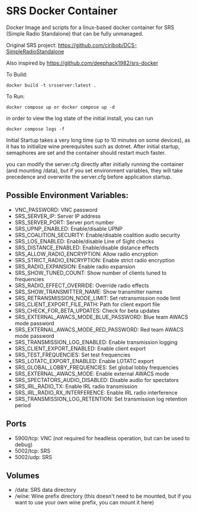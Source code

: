 # SRS Docker Container
Docker Image and scripts for a linux-based docker container for SRS (Simple Radio Standalone) that can be fully unmanaged.

Original SRS project: https://github.com/ciribob/DCS-SimpleRadioStandalone

Also inspired by https://github.com/deephack1982/srs-docker

To Build:

```
docker build -t srsserver:latest .
```

To Run:
```
docker compose up or docker compose up -d
```
in order to view the log state of the initial install, you can run
```
docker compose logs -f
```

Initial Startup takes a very long time (up to 10 minutes on some devices), as it has to initialize wine prerequisites such as dotnet. After initial startup, semaphores are set and the container should restart much faster.

you can modify the server.cfg directly after initially running the container (and mounting /data), but if you set environment variables, they will take precedence and overwrite the server.cfg before application startup.

## Possible Environment Variables:
- VNC_PASSWORD: VNC password
- SRS_SERVER_IP: Server IP address
- SRS_SERVER_PORT: Server port number
- SRS_UPNP_ENABLED: Enable/disable UPNP
- SRS_COALITION_SECURITY: Enable/disable coalition audio security
- SRS_LOS_ENABLED: Enable/disable Line of Sight checks
- SRS_DISTANCE_ENABLED: Enable/disable distance effects
- SRS_ALLOW_RADIO_ENCRYPTION: Allow radio encryption
- SRS_STRICT_RADIO_ENCRYPTION: Enable strict radio encryption
- SRS_RADIO_EXPANSION: Enable radio expansion
- SRS_SHOW_TUNED_COUNT: Show number of clients tuned to frequencies
- SRS_RADIO_EFFECT_OVERRIDE: Override radio effects
- SRS_SHOW_TRANSMITTER_NAME: Show transmitter names
- SRS_RETRANSMISSION_NODE_LIMIT: Set retransmission node limit
- SRS_CLIENT_EXPORT_FILE_PATH: Path for client export file
- SRS_CHECK_FOR_BETA_UPDATES: Check for beta updates
- SRS_EXTERNAL_AWACS_MODE_BLUE_PASSWORD: Blue team AWACS mode password
- SRS_EXTERNAL_AWACS_MODE_RED_PASSWORD: Red team AWACS mode password
- SRS_TRANSMISSION_LOG_ENABLED: Enable transmission logging
- SRS_CLIENT_EXPORT_ENABLED: Enable client export
- SRS_TEST_FREQUENCIES: Set test frequencies
- SRS_LOTATC_EXPORT_ENABLED: Enable LOTATC export
- SRS_GLOBAL_LOBBY_FREQUENCIES: Set global lobby frequencies
- SRS_EXTERNAL_AWACS_MODE: Enable external AWACS mode
- SRS_SPECTATORS_AUDIO_DISABLED: Disable audio for spectators
- SRS_IRL_RADIO_TX: Enable IRL radio transmission
- SRS_IRL_RADIO_RX_INTERFERENCE: Enable IRL radio interference
- SRS_TRANSMISSION_LOG_RETENTION: Set transmission log retention period

## Ports
- 5900/tcp: VNC (not required for headless operation, but can be used to debug)
- 5002/tcp: SRS
- 5002/udp: SRS

## Volumes
- /data: SRS data directory
- /wine: Wine prefix directory (this doesn't need to be mounted, but if you want to use your own wine prefix, you can mount it here)

